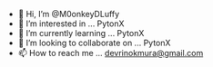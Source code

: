 - 👋 Hi, I’m @M0onkeyDLuffy
- 👀 I’m interested in ... PytonX
- 🌱 I’m currently learning ... PytonX
- 💞️ I’m looking to collaborate on ... PytonX
- 📫 How to reach me ... devrinokmura@gmail.com

<!---
M0onkeyDLuffy/M0onkeyDLuffy is a ✨ special ✨ repository because its `README.md` (this file) appears on your GitHub profile.
You can click the Preview link to take a look at your changes.
--->
